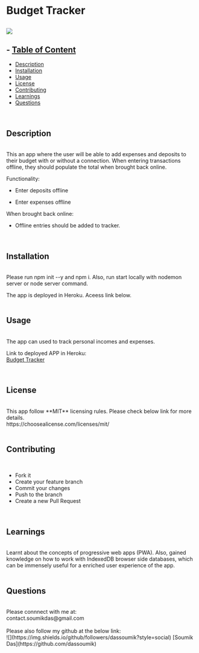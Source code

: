 # Budget Tracker

## ![](https://img.shields.io/badge/license-MIT-yellowgreen)
  

  ## - [Table of Content](#table-of-content)
- [Description <br>](#description)
- [Installation <br>](#installation)
- [Usage <br>](#usage)
- [License <br>](#license)
- [Contributing <br>](#contributing)
- [Learnings <br>](#learnings)
- [Questions <br>](#questions)
<br>

## Description 
  <br>
  This an app where the user will be able to add expenses and deposits to their budget with or without a connection. When entering transactions offline, they should populate the total when brought back online.<br>

  Functionality:

  * Enter deposits offline

  * Enter expenses offline

When brought back online:

  * Offline entries should be added to tracker.
  <br>

## Installation 
  <br>
  Please run npm init --y and npm i. 
  Also, run start locally with 
  nodemon server or node server command.

The app is deployed in Heroku. Aceess link below.
 <br>
  <br>

  ## Usage 
  <br>
  The app can used to track personal incomes and expenses.
<br>

Link to deployed APP in Heroku: <br>
[Budget Tracker]( https://sd-budget-tracker.herokuapp.com/)

  <br>

  ## License 
  <br>
  This app follow **MIT** licensing rules. Please check below link for more details.
   <br>
  https://choosealicense.com/licenses/mit/ <br>
  <br>

  ## Contributing 
  <br>

 - Fork it
 - Create your feature branch
 - Commit your changes
 - Push to the branch
 - Create a new Pull Request <br>
  <br>

  ## Learnings 
  <br>
  Learnt about the concepts of progressive web apps (PWA). Also, gained knowledge on how to work with IndexedDB browser side databases, which can be immensely useful for a enriched user experience of the app.
 <br>
  <br>

  ## Questions 
  <br>
  Please connnect with me at: <br> contact.soumikdas@gmail.com <br> <br>
  Please also follow my github at the below link: <br>
 ![](https://img.shields.io/github/followers/dassoumik?style=social)     [Soumik Das](https://github.com/dassoumik)  

